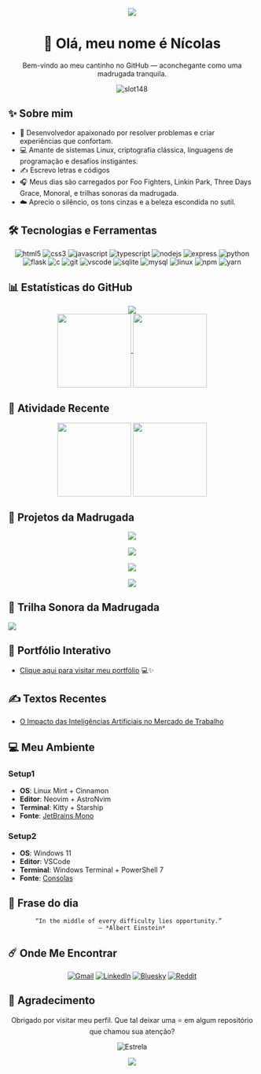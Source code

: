 <div align="center">
<img src="https://capsule-render.vercel.app/api?type=waving&color=0e1117&height=140&section=header"/>
</div>

<h1 align="center">🌌 Olá, meu nome é Nícolas</h1>
<p align="center">Bem-vindo ao meu cantinho no GitHub — aconchegante como uma madrugada tranquila.</p>
<p align="center">
  <img src="https://komarev.com/ghpvc/?username=slot148&label=Visitas&style=for-the-badge&color=1a1b27&logoColor=70a5fd" alt="slot148" />
</p>

## ✨ Sobre mim

- 🌙 Desenvolvedor apaixonado por resolver problemas e criar experiências que confortam.
- 💻 Amante de sistemas Linux, criptografia clássica, linguagens de programação e desafios instigantes.
- ✍️ Escrevo letras e códigos
- 🎧 Meus dias são carregados por Foo Fighters, Linkin Park, Three Days Grace, Monoral, e trilhas sonoras da madrugada.
- ☁️ Aprecio o silêncio, os tons cinzas e a beleza escondida no sutil.

## 🛠️ Tecnologias e Ferramentas
<div align="center">

![html5](https://img.shields.io/badge/HTML5-%231a1b27?style=for-the-badge&logo=HTML5&logoColor=%2370a5fd)
![css3](https://img.shields.io/badge/CSS3-%231a1b27?style=for-the-badge&logo=css&logoColor=%2370a5fd)
![javascript](https://img.shields.io/badge/JavasCript-%231a1b27?style=for-the-badge&logo=Javascript&logoColor=%2370a5fd)
![typescript](https://img.shields.io/badge/TypesCript-%231a1b27?style=for-the-badge&logo=Typescript&logoColor=%2370a5fd)
![nodejs](https://img.shields.io/badge/nodejs-%231a1b27?style=for-the-badge&logo=nodedotjs&logoColor=%2370a5fd)
![express](https://img.shields.io/badge/express-%231a1b27?style=for-the-badge&logo=express&logoColor=%2370a5fd)
![python](https://img.shields.io/badge/Python-%231a1b27?style=for-the-badge&logo=Python&logoColor=%2370a5fd)
![flask](https://img.shields.io/badge/Flask-%231a1b27?style=for-the-badge&logo=Flask&logoColor=%2370a5fd)
![c](https://img.shields.io/badge/C-%231a1b27?style=for-the-badge&logo=C&logoColor=%2370a5fd)
![git](https://img.shields.io/badge/Git-%231a1b27?style=for-the-badge&logo=Git&logoColor=%2370a5fd)
![vscode](https://img.shields.io/badge/VSCode-%231a1b27?style=for-the-badge&logoColor=%2370a5fd)
![sqlite](https://img.shields.io/badge/sqlite-1a1b27?style=for-the-badge&logo=sqlite&logoColor=70a5fd)
![mysql](https://img.shields.io/badge/mysql-1a1b27?style=for-the-badge&logo=mysql&logoColor=70a5fd)
![linux](https://img.shields.io/badge/Linux-%231a1b27?style=for-the-badge&logo=Linux&logoColor=%2370a5fd)
![npm](https://img.shields.io/badge/npm-1a1b27?style=for-the-badge&logo=npm&logoColor=70a5fd)
![yarn](https://img.shields.io/badge/yarn-1a1b27?style=for-the-badge&logo=yarn&logoColor=70a5fd)

</div>




## 📊 Estatísticas do GitHub

<div align="center">
    <a>
        <img src="https://github-profile-trophy.vercel.app/?username=slot148&hide_border=true&no-bg=true&theme=tokyonight&no-frame=true&column=4&rank=-?&title=-Stars,-Followers,-Repositories&margin-h=5&margin-w=5"
    </a>
</div>

<div align=center>
    <a href="https://github.com/Slot148">
        <img height=150 align="center" src="https://github-readme-stats.vercel.app/api/top-langs?username=slot148&layout=compact&langs_count=30&card_width=320&theme=tokyonight&hide_border=true" />
        <img height=150 align="center" src="https://github-readme-stats.vercel.app/api?username=slot148&theme=tokyonight&show_icons=true&hide_border=true&rank_icon=github"/>
    </a>
</div>



## 🌌 Atividade Recente

<div align="center">
    <img height=150 align="center" src="https://github-readme-activity-graph.vercel.app/graph?username=slot148&theme=tokyo-night&hide_border=true&radius=20&custom_title=Contribuições&days=20&grid=false">
    <img height=150 align="center" src="https://github-contributor-stats.vercel.app/api?username=slot148&theme=tokyonight&hide_border=true&order_by=contributions&hide_contributor_rank=true">
</div>

## 🌠 Projetos da Madrugada

<div align="center" style="display: grid; grid-template-columns: repeat(auto-fit, minmax(300px, 1fr)); gap: 1rem;"> 
    <a href="">
        <img src="https://github-readme-stats.vercel.app/api/pin/?username=slot148&repo=HomePage.github.io&theme=tokyonight&hide_border=true&show_owner=true">
    </a>
    <a href="">
        <img src="https://github-readme-stats.vercel.app/api/pin/?username=slot148&repo=new_portifolio&theme=tokyonight&hide_border=true&show_owner=true">
    </a>
    <a href="">
        <img src="https://github-readme-stats.vercel.app/api/pin/?username=Y2K-Systems&repo=Projeto-Integrador-2025-1&theme=tokyonight&hide_border=true&show_owner=true">
    </a>
    <a href="">
        <img src="https://github-readme-stats.vercel.app/api/pin/?username=slot148&repo=C-generic-list&theme=tokyonight&hide_border=true&show_owner=true">
    </a>
</div>

## 🎵 Trilha Sonora da Madrugada  
<div align="left">
    <img src="https://spotify-github-profile.kittinanx.com/api/view?uid=sn9rxn8j41xxvq6jr2rlnodsy&cover_image=true&theme=natemoo-re&show_offline=false&background_color=121212&interchange=false&bar_color=53b14f&bar_color_cover=true">
</div>

## 🌠 Portfólio Interativo  

- [Clique aqui para visitar meu portfólio](https://portifolio-snowy-phi.vercel.app/) 💻✨

## ✍️ Textos Recentes  
- [O Impacto das Inteligências Artificiais no Mercado de Trabalho](https://www.even3.com.br/anais/2-science-business-connection-407088/819151-o-impacto-das-inteligencias-artificias-no-mercado-de-trabalho)

## 💻 Meu Ambiente  

### Setup1
- **OS**: Linux Mint + Cinnamon  
- **Editor**: Neovim + AstroNvim  
- **Terminal**: Kitty + Starship  
- **Fonte**: [JetBrains Mono](https://www.jetbrains.com/lp/mono/)  
### Setup2
- **OS**: Windows 11  
- **Editor**: VSCode  
- **Terminal**: Windows Terminal + PowerShell 7
- **Fonte**: [Consolas]()  


## 📜 Frase do dia

<div align="center">

```
“In the middle of every difficulty lies opportunity.”  
— *Albert Einstein*
```

</div>

## ☄️ Onde Me Encontrar 

<div align="center">

[![Gmail](https://img.shields.io/badge/-Gmail-1a1b27?style=for-the-badge&logo=gmail&logoColor=70a5fd)](mailto:nicolasferreira.work2005@gmail.com)
[![LinkedIn](https://img.shields.io/badge/-LinkedIn-1a1b27?style=for-the-badge&logo=linkedin&logoColor=70a5fd)](https://www.linkedin.com/in/nicolas-anderson-34b082302/)
[![Bluesky](https://img.shields.io/badge/-bluesky-1a1b27?style=for-the-badge&logo=bluesky&logoColor=70a5fd)](https://bsky.app/profile/slot148.bsky.social)
[![Reddit](https://img.shields.io/badge/-reddit-1a1b27?style=for-the-badge&logo=reddit&logoColor=70a5fd)](https://www.reddit.com/u/Slot_147/s/EOYPjR18bH)

</div>
  

## 🌟 Agradecimento

<div align="center">
  
Obrigado por visitar meu perfil. Que tal deixar uma ⭐ em algum repositório que chamou sua atenção?

![Estrela](https://img.shields.io/badge/-⭐_Pegue_uma_estrela_⭐-1a1b27?style=for-the-badge&logo=star&logoColor=70a5fd)

</div>

<div align="center">
<img src="https://capsule-render.vercel.app/api?type=waving&color=0e1117&height=120&section=footer"/>
</div> 


